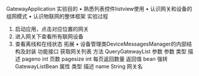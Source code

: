 GatewayApplication
实验目的
•	熟悉列表控件listview使用
•	认识网关和设备的组网模式
•	认识物联网的整体框架
实验过程
1.	启动应用，点击对应位置的网关
2.	进入网关下查看所有联网设备
3.	查看离线和在线状态
拓展
•	设备管理类DeviceMessagesManager的内部结构及封装
功能接口
获取网关列表
方法
QueryGatewayList
参数
参数	类型	描述
pageno	int	页数
pagesize	int	每页返回数量
返回值
bean 强转 GatewayListBean
属性	类型	描述
name	String	网关名
